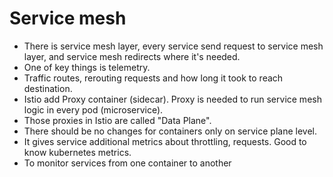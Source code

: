 # Service mesh 

* There is service mesh layer, every service send request to service mesh layer, and service mesh redirects where it's needed.
* One of key things is telemetry. 
* Traffic routes, rerouting requests and how long it took to reach destination.
* Istio add Proxy container (sidecar). Proxy is needed to run service mesh logic in every pod (microservice).
* Those proxies in Istio are called "Data Plane".
* There should be no changes for containers only on service plane level.
* It gives service additional metrics about throttling, requests. Good to know kubernetes metrics.
* To monitor services from one container to another
